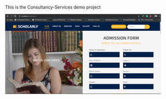 This is the Consultancy-Services demo project

![demo page](https://github.com/roysaurav78/Consaltancy-Services/blob/master/1.PNG)
